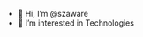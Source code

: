 - 👋 Hi, I’m @szaware
- 👀 I’m interested in Technologies 


<!---
szaware/szaware is a ✨ special ✨ repository because its `README.md` (this file) appears on your GitHub profile.
You can click the Preview link to take a look at your changes.
--->
